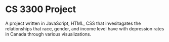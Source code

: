 # CS 3300 Project
A project written in JavaScript, HTML, CSS that invesitagates the relationships that race, gender, and income level have with depression rates in Canada through various visualizations.
